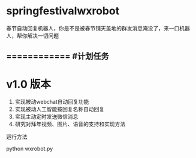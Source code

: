 # springfestivalwxrobot
春节自动回复机器人，你是不是被春节铺天盖地的群发消息淹没了，来一口机器人，帮你解决一切问题

============
#计划任务
----------
# v1.0 版本

1. 实现被动webchat自动回复功能
2. 实现被动人工智能按回复名称自动回复
3. 实现主动定时发送微信消息
4. 研究对拜年视频、图片、语音的支持和实现方法

运行方法

python wxrobot.py 